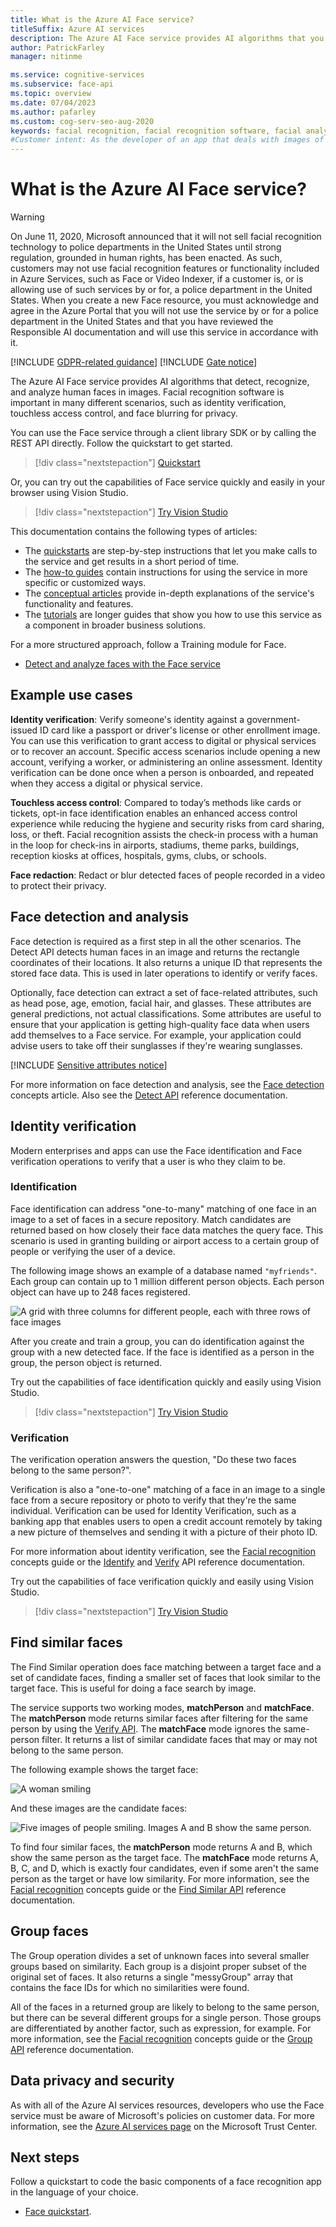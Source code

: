 ```yaml
---
title: What is the Azure AI Face service?
titleSuffix: Azure AI services
description: The Azure AI Face service provides AI algorithms that you use to detect, recognize, and analyze human faces in images.
author: PatrickFarley
manager: nitinme

ms.service: cognitive-services
ms.subservice: face-api
ms.topic: overview
ms.date: 07/04/2023
ms.author: pafarley
ms.custom: cog-serv-seo-aug-2020
keywords: facial recognition, facial recognition software, facial analysis, face matching, face recognition app, face search by image, facial recognition search
#Customer intent: As the developer of an app that deals with images of humans, I want to learn what the Face service does so I can determine if I should use its features.
---
```


# What is the Azure AI Face service?

> [!WARNING]
> On June 11, 2020, Microsoft announced that it will not sell facial recognition technology to police departments in the United States until strong regulation, grounded in human rights, has been enacted. As such, customers may not use facial recognition features or functionality included in Azure Services, such as Face or Video Indexer, if a customer is, or is allowing use of such services by or for, a police department in the United States. When you create a new Face resource, you must acknowledge and agree in the Azure Portal that you will not use the service by or for a police department in the United States and that you have reviewed the Responsible AI documentation and will use this service in accordance with it.

[!INCLUDE [GDPR-related guidance](./includes/identity-data-notice.md)]
[!INCLUDE [Gate notice](./includes/identity-gate-notice.md)]

The Azure AI Face service provides AI algorithms that detect, recognize, and analyze human faces in images. Facial recognition software is important in many different scenarios, such as identity verification, touchless access control, and face blurring for privacy.

You can use the Face service through a client library SDK or by calling the REST API directly. Follow the quickstart to get started.

> [!div class="nextstepaction"]
> [Quickstart](quickstarts-sdk/identity-client-library.md)

Or, you can try out the capabilities of Face service quickly and easily in your browser using Vision Studio.

> [!div class="nextstepaction"]
> [Try Vision Studio](https://portal.vision.cognitive.azure.com/)

This documentation contains the following types of articles:
* The [quickstarts](./quickstarts-sdk/identity-client-library.md) are step-by-step instructions that let you make calls to the service and get results in a short period of time. 
* The [how-to guides](./how-to/identity-detect-faces.md) contain instructions for using the service in more specific or customized ways.
* The [conceptual articles](./concept-face-detection.md) provide in-depth explanations of the service's functionality and features.
* The [tutorials](./enrollment-overview.md) are longer guides that show you how to use this service as a component in broader business solutions.

For a more structured approach, follow a Training module for Face.
* [Detect and analyze faces with the Face service](/training/modules/detect-analyze-faces/)

## Example use cases

**Identity verification**: Verify someone's identity against a government-issued ID card like a passport or driver's license or other enrollment image. You can use this verification to grant access to digital or physical services or to recover an account. Specific access scenarios include opening a new account, verifying a worker, or administering an online assessment. Identity verification can be done once when a person is onboarded, and repeated when they access a digital or physical service.

**Touchless access control**: Compared to today’s methods like cards or tickets, opt-in face identification enables an enhanced access control experience while reducing the hygiene and security risks from card sharing, loss, or theft. Facial recognition assists the check-in process with a human in the loop for check-ins in airports, stadiums, theme parks, buildings, reception kiosks at offices, hospitals, gyms, clubs, or schools.

**Face redaction**: Redact or blur detected faces of people recorded in a video to protect their privacy.


## Face detection and analysis

Face detection is required as a first step in all the other scenarios. The Detect API detects human faces in an image and returns the rectangle coordinates of their locations. It also returns a unique ID that represents the stored face data. This is used in later operations to identify or verify faces.

Optionally, face detection can extract a set of face-related attributes, such as head pose, age, emotion, facial hair, and glasses. These attributes are general predictions, not actual classifications. Some attributes are useful to ensure that your application is getting high-quality face data when users add themselves to a Face service. For example, your application could advise users to take off their sunglasses if they're wearing sunglasses.

[!INCLUDE [Sensitive attributes notice](./includes/identity-sensitive-attributes.md)]

For more information on face detection and analysis, see the [Face detection](concept-face-detection.md) concepts article. Also see the [Detect API](https://westus.dev.cognitive.microsoft.com/docs/services/563879b61984550e40cbbe8d/operations/563879b61984550f30395236) reference documentation.


## Identity verification

Modern enterprises and apps can use the Face identification and Face verification operations to verify that a user is who they claim to be.

### Identification

Face identification can address "one-to-many" matching of one face in an image to a set of faces in a secure repository. Match candidates are returned based on how closely their face data matches the query face. This scenario is used in granting building or airport access to a certain group of people or verifying the user of a device.

The following image shows an example of a database named `"myfriends"`. Each group can contain up to 1 million different person objects. Each person object can have up to 248 faces registered.

![A grid with three columns for different people, each with three rows of face images](./media/person.group.clare.jpg)

After you create and train a group, you can do identification against the group with a new detected face. If the face is identified as a person in the group, the person object is returned.

Try out the capabilities of face identification quickly and easily using Vision Studio.
> [!div class="nextstepaction"]
> [Try Vision Studio](https://portal.vision.cognitive.azure.com/)

### Verification

The verification operation answers the question, "Do these two faces belong to the same person?". 

Verification is also a "one-to-one" matching of a face in an image to a single face from a secure repository or photo to verify that they're the same individual. Verification can be used for Identity Verification, such as a banking app that enables users to open a credit account remotely by taking a new picture of themselves and sending it with a picture of their photo ID.

For more information about identity verification, see the [Facial recognition](concept-face-recognition.md) concepts guide or the [Identify](https://westus.dev.cognitive.microsoft.com/docs/services/563879b61984550e40cbbe8d/operations/563879b61984550f30395239) and [Verify](https://westus.dev.cognitive.microsoft.com/docs/services/563879b61984550e40cbbe8d/operations/563879b61984550f3039523a) API reference documentation.

Try out the capabilities of face verification quickly and easily using Vision Studio.
> [!div class="nextstepaction"]
> [Try Vision Studio](https://portal.vision.cognitive.azure.com/)

## Find similar faces

The Find Similar operation does face matching between a target face and a set of candidate faces, finding a smaller set of faces that look similar to the target face. This is useful for doing a face search by image. 

The service supports two working modes, **matchPerson** and **matchFace**. The **matchPerson** mode returns similar faces after filtering for the same person by using the [Verify API](https://westus.dev.cognitive.microsoft.com/docs/services/563879b61984550e40cbbe8d/operations/563879b61984550f3039523a). The **matchFace** mode ignores the same-person filter. It returns a list of similar candidate faces that may or may not belong to the same person.

The following example shows the target face:

![A woman smiling](./media/FaceFindSimilar.QueryFace.jpg)

And these images are the candidate faces:

![Five images of people smiling. Images A and B show the same person.](./media/FaceFindSimilar.Candidates.jpg)

To find four similar faces, the **matchPerson** mode returns A and B, which show the same person as the target face. The **matchFace** mode returns A, B, C, and D, which is exactly four candidates, even if some aren't the same person as the target or have low similarity. For more information, see the [Facial recognition](concept-face-recognition.md) concepts guide or the [Find Similar API](https://westus.dev.cognitive.microsoft.com/docs/services/563879b61984550e40cbbe8d/operations/563879b61984550f30395237) reference documentation.

## Group faces

The Group operation divides a set of unknown faces into several smaller groups based on similarity. Each group is a disjoint proper subset of the original set of faces. It also returns a single "messyGroup" array that contains the face IDs for which no similarities were found.

All of the faces in a returned group are likely to belong to the same person, but there can be several different groups for a single person. Those groups are differentiated by another factor, such as expression, for example. For more information, see the [Facial recognition](concept-face-recognition.md) concepts guide or the [Group API](https://westus.dev.cognitive.microsoft.com/docs/services/563879b61984550e40cbbe8d/operations/563879b61984550f30395238) reference documentation.

## Data privacy and security

As with all of the Azure AI services resources, developers who use the Face service must be aware of Microsoft's policies on customer data. For more information, see the [Azure AI services page](https://www.microsoft.com/trustcenter/cloudservices/cognitiveservices) on the Microsoft Trust Center.

## Next steps

Follow a quickstart to code the basic components of a face recognition app in the language of your choice.

- [Face quickstart](quickstarts-sdk/identity-client-library.md).
